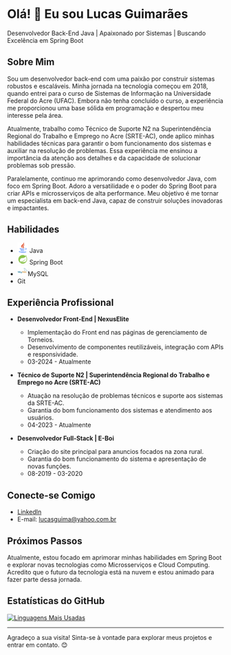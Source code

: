 # Olá! 👋 Eu sou Lucas Guimarães

Desenvolvedor Back-End Java | Apaixonado por Sistemas | Buscando Excelência em Spring Boot

## Sobre Mim

Sou um desenvolvedor back-end com uma paixão por construir sistemas robustos e escaláveis. Minha jornada na tecnologia começou em 2018, quando entrei para o curso de Sistemas de Informação na Universidade Federal do Acre (UFAC). Embora não tenha concluído o curso, a experiência me proporcionou uma base sólida em programação e despertou meu interesse pela área.

Atualmente, trabalho como Técnico de Suporte N2 na Superintendência Regional do Trabalho e Emprego no Acre (SRTE-AC), onde aplico minhas habilidades técnicas para garantir o bom funcionamento dos sistemas e auxiliar na resolução de problemas. Essa experiência me ensinou a importância da atenção aos detalhes e da capacidade de solucionar problemas sob pressão.

Paralelamente, continuo me aprimorando como desenvolvedor Java, com foco em Spring Boot. Adoro a versatilidade e o poder do Spring Boot para criar APIs e microsserviços de alta performance. Meu objetivo é me tornar um especialista em back-end Java, capaz de construir soluções inovadoras e impactantes.

## Habilidades

*   <img src="assets/java.png" width="24" height="24"> Java
*   <img src="assets/spring.png" width="24" height="24"> Spring Boot
*   <img src="assets/mysql.png" width="24" height="24">MySQL
*   Git


## Experiência Profissional
*   **Desenvolvedor Front-End | NexusElite**
    *   Implementação do Front end nas páginas de gerenciamento de Torneios.
    *   Desenvolvimento de componentes reutilizáveis, integração com APIs e responsividade.
    *   03-2024 - Atualmente

*   **Técnico de Suporte N2 | Superintendência Regional do Trabalho e Emprego no Acre (SRTE-AC)**
    *   Atuação na resolução de problemas técnicos e suporte aos sistemas da SRTE-AC.
    *   Garantia do bom funcionamento dos sistemas e atendimento aos usuários.
    *   04-2023 - Atualmente

*   **Desenvolvedor Full-Stack | E-Boi**
    *   Criação do site principal para anuncios focados na zona rural.
    *   Garantia do bom funcionamento do sistema e apresentação de novas funções.
    *   08-2019 - 03-2020

## Conecte-se Comigo

*   [LinkedIn](https://www.linkedin.com/in/lucas-santos-guimar%C3%A3es-3a086b2a4/)
*   E-mail: lucasguima@yahoo.com.br

## Próximos Passos

Atualmente, estou focado em aprimorar minhas habilidades em Spring Boot e explorar novas tecnologias como Microsserviços e Cloud Computing. Acredito que o futuro da tecnologia está na nuvem e estou animado para fazer parte dessa jornada.

## Estatísticas do GitHub

[![Linguagens Mais Usadas](https://github-readme-stats.vercel.app/api/top-langs/?username=LucSG&layout=compact&theme=radical)](https://github.com/LucSG)

---

Agradeço a sua visita! Sinta-se à vontade para explorar meus projetos e entrar em contato. 😊
